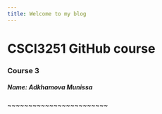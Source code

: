 ```yaml
---
title: Welcome to my blog
---
```

# CSCI3251 GitHub course
### Course 3
##### Name: Adkhamova Munissa
##### ~~~~~~~~~~~~~~~~~~~~~~~~

